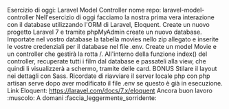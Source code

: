 Esercizio di oggi: Laravel Model Controller
nome repo: laravel-model-controller
Nell'esercizio di oggi facciamo la nostra prima vera interazione con il database utilizzando l'ORM di Laravel, Eloquent.
Create un nuovo progetto Laravel 7 e tramite phpMyAdmin create un nuovo database.
Importate nel vostro database la tabella movies nello zip allegato e inserite le vostre credenziali per il database nel file .env.
Create un model Movie e un controller che gestirà la rotta /.
All'interno della funzione index() del controller, recuperate tutti i film dal database e passateli alla view, che quindi li visualizzerà a schermo, tramite delle card.
BONUS
Stilare il layout nei dettagli con Sass.
Ricordate di riavviare il server locale php con php artisan serve dopo aver modificato il file .env se questo è già in esecuzione.
Link Eloquent: https://laravel.com/docs/7.x/eloquent
Ancora buon lavoro :muscolo:  A domani :faccia_leggermente_sorridente:
